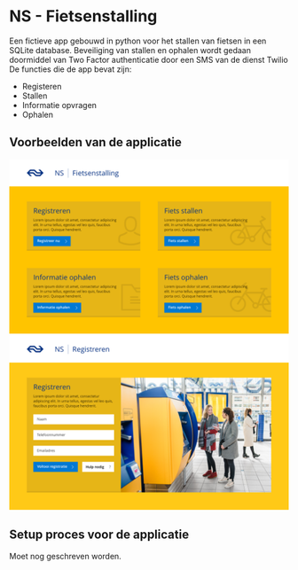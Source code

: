 # NS - Fietsenstalling
Een fictieve app gebouwd in python voor het stallen van fietsen in een SQLite database. Beveiliging van stallen en ophalen wordt gedaan doormiddel van Two Factor authenticatie door een SMS van de dienst Twilio
De functies die de app bevat zijn:
- Registeren
- Stallen
- Informatie opvragen
- Ophalen

## Voorbeelden van de applicatie
![home](https://raw.githubusercontent.com/vincevannoort/miniproject-programmeren/master/ontwerp/exports/Home.png?token=AP6HvcMl1B_x0JNzF62MqBbczT2j4idPks5YGv_rwA%3D%3D)
![home](https://raw.githubusercontent.com/vincevannoort/miniproject-programmeren/master/ontwerp/exports/Registreren.png?token=AP6HvXZoCp_TpiL-2haoSRw8Ip1yMgswks5YGwALwA%3D%3D)

## Setup proces voor de applicatie
Moet nog geschreven worden.